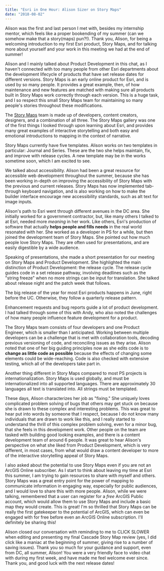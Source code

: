 ```yaml
---
title: "Esri in One Hour: Alison Sizer on Story Maps" 
date: "2018-08-02"
---
```


Alison was the first and last person I met with, besides my internship mentor, which feels like a proper bookending of my summer (can we somehow make that a story(maps) pun?!). Thank you, Alison, for being a welcoming introduction to my first Esri product, Story Maps, and for talking more about yourself and your work in this meeting we had at the end of summer!

Alison and I mainly talked about Product Development in this chat, as I haven't connected with too many people from other Esri departments about the development lifecycle of products that have set release dates for different versions. Story Maps is an early online product for Esri, and is used by so many people. It provides a great example, then, of how maintenance and new features are matched with making sure all products built in Story Maps work correctly through each version. This is a huge task, and I so respect this small Story Maps team for maintaining so many people's stories throughout these modifications.

The [Story Maps](https://storymaps.arcgis.com/en/) team is made up of developers, content creators, designers, and a combination of all three. The Story Maps gallery was one of the first things I looked through upon learning about Esri, and provides many great examples of interactive storytelling and both easy and emotional introductions to mapping in the context of narrative.

Story Maps currently have five templates. Alison works on two templates in particular: Journal and Series. These are the two she helps maintain, fix, and improve with release cycles. A new template may be in the works sometime soon, which I am excited to see.

We talked about accessibility. Alison had been a great resource for accessible web development throughout the summer, because she has been working in-depth on improving the accessibility of Story Maps with the previous and current releases. Story Maps has now implemented tab-through keyboard navigation, and is also working on how to make the builder interface encourage new accessibility standards, such as alt text for image inputs.

Alison's path to Esri went through different avenues in the DC area. She initially worked for a government contractor, but, like many others I talked to at Esri, needed more _meaning_ in her work. Like others, Esri's production of software that actually **helps people and fills needs** in the real world resonated with her. She worked as a developer in PS for a while, but then joined the development team of Story Maps. She pointed out how much people love Story Maps. They are often used for presentations, and are easily digestible by a wide audience.

Speaking of presentations, she made a short presentation for our meeting on Story Maps and Product Development. She highlighted the main distinction of Product Development: the release cycle. The release cycle guides code in a set release pathway, involving deadlines such as the "string freeze" when no more strings can be input for translation. She talked about release night and the patch week that follows.

The big release of the year for most Esri products happens in June, right before the UC. Otherwise, they follow a quarterly release pattern.

Enhancement requests and bug reports guide a lot of product development. I had talked through some of this with Andy, who also noted the challenges of how many people influence feature development for a product.

The Story Maps team consists of four developers and one Product Engineer, which is smaller than I anticipated. Working between multiple developers can be a challenge that is met with collaboration tools, decoding previous versioning of code, and reconciling issues as they arise. Alison noted that one of her big guiding principles now as she edits code is to **change as little code as possible** because the effects of changing some elements could be wide-reaching. Code is also checked with extensive testing, which all of the developers take part in.

Another thing different in Story Maps compared to most PS projects is internationalization. Story Maps is used globally, and must be internationalized into all supported languages. There are approximately 30 languages all text is translated into. All strings must be templated.

These days, Alison characterizes her job as "fixing." She uniquely loves complicated problem solving of bugs that others may get stuck on because she is drawn to these complex and interesting problems. This was great to hear put into words by someone that I respect, because I do not know many individuals that are drawn to work like this, and I really started to understand the thrill of this complex problem solving, even for a minor bug, that she feels in this development work. Other people on the team are tasked with building good looking examples, and there is a content development team of around 6 people. It was great to hear Alison's perspective on what she liked from Product Development, which is very different, in most cases, from what would draw a content developer to more of the interactive storytelling appeal of Story Maps.

I also asked about the potential to use Story Maps even if you are not an ArcGIS Online subscriber. As I start to think about leaving my time at Esri this summer, I am trying to gain resources to share with myself and others. Story Maps was a great entry point for the power of mapping to communicate information in engaging way, especially for public audiences, and I would love to share this with more people. Alison, while we were talking, remembered that a user can register for a _free_ ArcGIS Public account, which would allow them to use Story Maps and include a basic map they would create. This is great! I'm so thrilled that Story Maps can be really the first gatekeeper to the potential of ArcGIS, which can even be engaged with for free before even an ArcGIS Online subscription. I'll definitely be sharing this!

Alison closed our conversation with reminding to me to CLICK SLOWER when editing and presenting my final Cascade Story Map review (yes, I did click like a maniac at the beginning of summer, giving rise to a number of saving issues). Thank you so much for your guidance and support, even from DC, all summer, Alison! You were a very friendly face to video chat with during my first week, and have made me feel welcome ever since. Thank you, and good luck with the next release dates!
